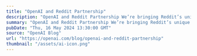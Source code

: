```yaml
---
title: "OpenAI and Reddit Partnership"
description: "OpenAI and Reddit Partnership We’re bringing Reddit’s unique content to ChatGPT and our products."
summary: "OpenAI and Reddit Partnership We’re bringing Reddit’s unique content to ChatGPT and our products."
pubDate: "Thu, 16 May 2024 13:30:00 GMT"
source: "OpenAI Blog"
url: "https://openai.com/blog/openai-and-reddit-partnership"
thumbnail: "/assets/ai-icon.png"
---
```


